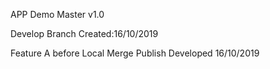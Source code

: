 APP Demo Master v1.0

Develop Branch
Created:16/10/2019

Feature A before Local Merge Publish
Developed 16/10/2019